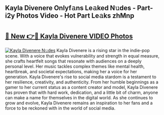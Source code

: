 ## Kayla Divenere Onlyf𝚊ns Le𝚊ked N𝚞des - Part-i2y Photos Video - Hot Part Le𝚊ks zhMnp

# <h2><a href="http://ab67761.deff.icu/?id=Kayla+Divenere">🔗 New 👉🔴 Kayla Divenere VIDEO Photos</a></h2>

[![Kayla Divenere N𝚞des](https://i.imgur.com/rIISA9y.gif)](http://ab67761.deff.icu/?id=Kayla+Divenere)
Kayla Divenere is a rising star in the indie-pop scene. With a voice that evokes vulnerability and strength in equal measure, she crafts heartfelt songs that resonate with audiences on a deeply personal level. Her music tackles complex themes like mental health, heartbreak, and societal expectations, making her a voice for her generation. Kayla Divenere's rise to social media stardom is a testament to her resilience, creativity, and authenticity. From her humble beginnings as a gamer to her current status as a content creator and model, Kayla Divenere has proven that with hard work, dedication, and a little bit of charm, anyone can make a name for themselves in the digital world. As she continues to grow and evolve, Kayla Divenere remains an inspiration to her fans and a force to be reckoned with in the world of social media.
